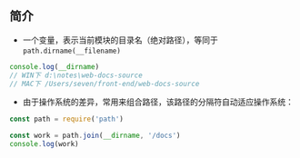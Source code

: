 ## 简介

+ 一个变量，表示当前模块的目录名（绝对路径），等同于 `path.dirname(__filename)`
```js
console.log(__dirname)
// WIN下 d:\notes\web-docs-source
// MAC下 /Users/seven/front-end/web-docs-source
```
+ 由于操作系统的差异，常用来组合路径，该路径的分隔符自动适应操作系统：
```js
const path = require('path')

const work = path.join(__dirname, '/docs')
console.log(work)
```
